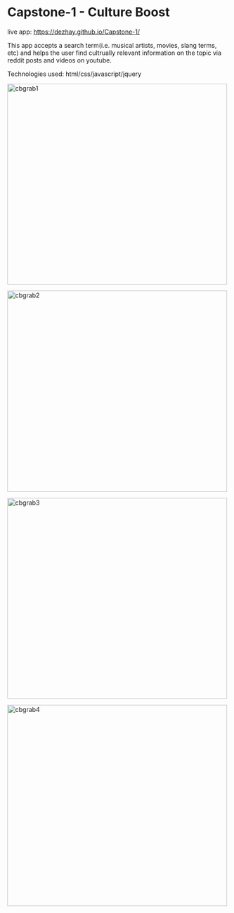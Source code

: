 # Capstone-1 - Culture Boost

live app: https://dezhay.github.io/Capstone-1/

This app accepts a search term(i.e. musical artists, movies, slang terms, etc) and helps the user find 
cultrually relevant information on the topic via reddit posts and videos on youtube.

Technologies used: html/css/javascript/jquery


<a data-flickr-embed="true"  href="https://www.flickr.com/photos/154334804@N03/42743002284/in/dateposted-public/" title="cbgrab1"><img src="https://farm1.staticflickr.com/919/42743002284_2d87beb97a.jpg" width="500" height="457" alt="cbgrab1"></a>

<a data-flickr-embed="true"  href="https://www.flickr.com/photos/154334804@N03/42743002094/in/dateposted-public/" title="cbgrab2"><img src="https://farm1.staticflickr.com/839/42743002094_390649e073.jpg" width="500" height="458" alt="cbgrab2"></a>

<a data-flickr-embed="true"  href="https://www.flickr.com/photos/154334804@N03/42743001944/in/dateposted-public/" title="cbgrab3"><img src="https://farm2.staticflickr.com/1761/42743001944_0a9ce88ec9.jpg" width="500" height="457" alt="cbgrab3"></a>

<a data-flickr-embed="true"  href="https://www.flickr.com/photos/154334804@N03/42743001814/in/dateposted-public/" title="cbgrab4"><img src="https://farm2.staticflickr.com/1826/42743001814_ef4c92e3b5.jpg" width="500" height="458" alt="cbgrab4"></a>
